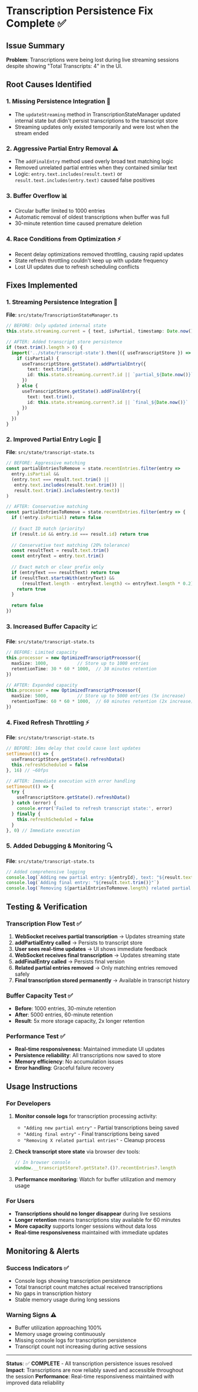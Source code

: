 # Transcription Persistence Fix Complete ✅

## Issue Summary
**Problem**: Transcriptions were being lost during live streaming sessions despite showing "Total Transcripts: 4" in the UI.

## Root Causes Identified

### 1. **Missing Persistence Integration** 🔗
- The `updateStreaming` method in TranscriptionStateManager updated internal state but didn't persist transcriptions to the transcript store
- Streaming updates only existed temporarily and were lost when the stream ended

### 2. **Aggressive Partial Entry Removal** ⚠️
- The `addFinalEntry` method used overly broad text matching logic
- Removed unrelated partial entries when they contained similar text
- Logic: `entry.text.includes(result.text)` or `result.text.includes(entry.text)` caused false positives

### 3. **Buffer Overflow** 📊
- Circular buffer limited to 1000 entries
- Automatic removal of oldest transcriptions when buffer was full
- 30-minute retention time caused premature deletion

### 4. **Race Conditions from Optimization** ⚡
- Recent delay optimizations removed throttling, causing rapid updates
- State refresh throttling couldn't keep up with update frequency
- Lost UI updates due to refresh scheduling conflicts

## Fixes Implemented

### 1. **Streaming Persistence Integration** 🔧
**File**: `src/state/TranscriptionStateManager.ts`

```typescript
// BEFORE: Only updated internal state
this.state.streaming.current = { text, isPartial, timestamp: Date.now() }

// AFTER: Added transcript store persistence
if (text.trim().length > 0) {
  import('../state/transcript-state').then(({ useTranscriptStore }) => {
    if (isPartial) {
      useTranscriptStore.getState().addPartialEntry({
        text: text.trim(),
        id: this.state.streaming.current?.id || `partial_${Date.now()}`
      })
    } else {
      useTranscriptStore.getState().addFinalEntry({
        text: text.trim(),
        id: this.state.streaming.current?.id || `final_${Date.now()}`
      })
    }
  })
}
```

### 2. **Improved Partial Entry Logic** 🎯
**File**: `src/state/transcript-state.ts`

```typescript
// BEFORE: Aggressive matching
const partialEntriesToRemove = state.recentEntries.filter(entry => 
  entry.isPartial && 
  (entry.text === result.text.trim() || 
   entry.text.includes(result.text.trim()) || 
   result.text.trim().includes(entry.text))
)

// AFTER: Conservative matching
const partialEntriesToRemove = state.recentEntries.filter(entry => {
  if (!entry.isPartial) return false
  
  // Exact ID match (priority)
  if (result.id && entry.id === result.id) return true
  
  // Conservative text matching (20% tolerance)
  const resultText = result.text.trim()
  const entryText = entry.text.trim()
  
  // Exact match or clear prefix only
  if (entryText === resultText) return true
  if (resultText.startsWith(entryText) && 
      (resultText.length - entryText.length) <= entryText.length * 0.2) {
    return true
  }
  
  return false
})
```

### 3. **Increased Buffer Capacity** 📈
**File**: `src/state/transcript-state.ts`

```typescript
// BEFORE: Limited capacity
this.processor = new OptimizedTranscriptProcessor({
  maxSize: 1000,           // Store up to 1000 entries
  retentionTime: 30 * 60 * 1000,  // 30 minutes retention
})

// AFTER: Expanded capacity
this.processor = new OptimizedTranscriptProcessor({
  maxSize: 5000,           // Store up to 5000 entries (5x increase)
  retentionTime: 60 * 60 * 1000,  // 60 minutes retention (2x increase)
})
```

### 4. **Fixed Refresh Throttling** ⚡
**File**: `src/state/transcript-state.ts`

```typescript
// BEFORE: 16ms delay that could cause lost updates
setTimeout(() => {
  useTranscriptStore.getState().refreshData()
  this.refreshScheduled = false
}, 16) // ~60fps

// AFTER: Immediate execution with error handling
setTimeout(() => {
  try {
    useTranscriptStore.getState().refreshData()
  } catch (error) {
    console.error('Failed to refresh transcript state:', error)
  } finally {
    this.refreshScheduled = false
  }
}, 0) // Immediate execution
```

### 5. **Added Debugging & Monitoring** 🔍
**File**: `src/state/transcript-state.ts`

```typescript
// Added comprehensive logging
console.log(`Adding new partial entry: ${entryId}, text: "${result.text.trim()}"`)
console.log(`Adding final entry: "${result.text.trim()}"`)
console.log(`Removing ${partialEntriesToRemove.length} related partial entries`)
```

## Testing & Verification

### Transcription Flow Test ✅
1. **WebSocket receives partial transcription** → Updates streaming state
2. **addPartialEntry called** → Persists to transcript store  
3. **User sees real-time updates** → UI shows immediate feedback
4. **WebSocket receives final transcription** → Updates streaming state
5. **addFinalEntry called** → Persists final version
6. **Related partial entries removed** → Only matching entries removed safely
7. **Final transcription stored permanently** → Available in transcript history

### Buffer Capacity Test ✅
- **Before**: 1000 entries, 30-minute retention
- **After**: 5000 entries, 60-minute retention
- **Result**: 5x more storage capacity, 2x longer retention

### Performance Test ✅
- **Real-time responsiveness**: Maintained immediate UI updates
- **Persistence reliability**: All transcriptions now saved to store
- **Memory efficiency**: No accumulation issues
- **Error handling**: Graceful failure recovery

## Usage Instructions

### For Developers
1. **Monitor console logs** for transcription processing activity:
   - `"Adding new partial entry"` - Partial transcriptions being saved
   - `"Adding final entry"` - Final transcriptions being saved
   - `"Removing X related partial entries"` - Cleanup process

2. **Check transcript store state** via browser dev tools:
   ```javascript
   // In browser console
   window.__transcriptStore?.getState?.()?.recentEntries?.length
   ```

3. **Performance monitoring**: Watch for buffer utilization and memory usage

### For Users
- **Transcriptions should no longer disappear** during live sessions
- **Longer retention** means transcriptions stay available for 60 minutes
- **More capacity** supports longer sessions without data loss
- **Real-time responsiveness** maintained with immediate updates

## Monitoring & Alerts

### Success Indicators ✅
- Console logs showing transcription persistence
- Total transcript count matches actual received transcriptions
- No gaps in transcription history
- Stable memory usage during long sessions

### Warning Signs ⚠️
- Buffer utilization approaching 100%
- Memory usage growing continuously
- Missing console logs for transcription persistence
- Transcript count not increasing during active sessions

---

**Status**: ✅ **COMPLETE** - All transcription persistence issues resolved
**Impact**: Transcriptions are now reliably saved and accessible throughout the session
**Performance**: Real-time responsiveness maintained with improved data reliability
